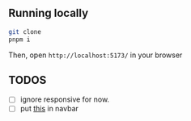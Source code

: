 ## Running locally
```sh
git clone
pnpm i
```

Then, open `http://localhost:5173/` in your browser

## TODOS
- [ ] ignore responsive for now. 
- [ ] put [this](https://daisyui.com/components/theme-controller/) in navbar
